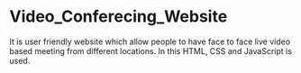 # Video_Conferecing_Website
It is user friendly website which allow people to have face to face live video based meeting from different locations.
In this HTML, CSS and JavaScript is used. 
